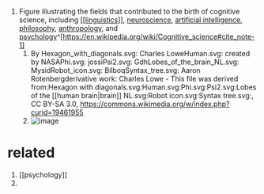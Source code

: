 1. Figure illustrating the fields that contributed to the birth of cognitive science, including [[[linguistics]]](https://en.wikipedia.org/wiki/Linguistics "[[linguistics]]"), [neuroscience](https://en.wikipedia.org/wiki/Neuroscience "Neuroscience"), [artificial intelligence](https://en.wikipedia.org/wiki/Artificial_intelligence "Artificial intelligence"), [philosophy](https://en.wikipedia.org/wiki/Philosophy "Philosophy"), [anthropology](https://en.wikipedia.org/wiki/Anthropology "Anthropology"), and [psychology](https://en.wikipedia.org/wiki/Cognitive_Psychology)^[https://en.wikipedia.org/wiki/Cognitive_science#cite_note-1]
	1. By Hexagon_with_diagonals.svg: Charles LoweHuman.svg: created by NASAPhi.svg: jossiPsi2.svg: GdhLobes_of_the_brain_NL.svg: MysidRobot_icon.svg: BilboqSyntax_tree.svg: Aaron Rotenbergderivative work: Charles Lowe - This file was derived from:Hexagon with diagonals.svg:Human.svg:Phi.svg:Psi2.svg:Lobes of the [[human brain|brain]] NL.svg:Robot icon.svg:Syntax tree.svg:, CC BY-SA 3.0, https://commons.wikimedia.org/w/index.php?curid=19461955
	2. ![image](https://upload.wikimedia.org/wikipedia/commons/thumb/d/dd/Cognitive_Science_Hexagon.svg/480px-Cognitive_Science_Hexagon.svg.png)

# related
1. [[psychology]]
2. 